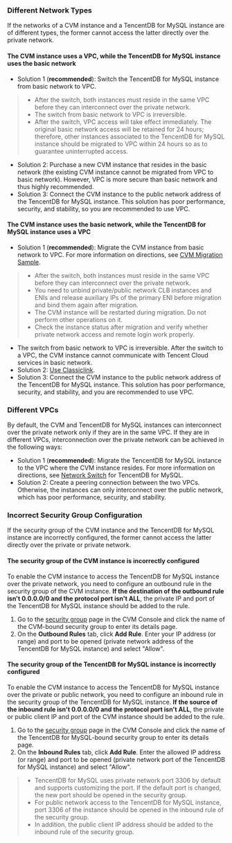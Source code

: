 ### Different Network Types
If the networks of a CVM instance and a TencentDB for MySQL instance are of different types, the former cannot access the latter directly over the private network.
#### The CVM instance uses a VPC, while the TencentDB for MySQL instance uses the basic network
- Solution 1 (**recommended**): Switch the TencentDB for MySQL instance from basic network to VPC.


>- After the switch, both instances must reside in the same VPC before they can interconnect over the private network.
>- The switch from basic network to VPC is irreversible.
>- After the switch, VPC access will take effect immediately. The original basic network access will be retained for 24 hours; therefore, other instances associated to the TencentDB for MySQL instance should be migrated to VPC within 24 hours so as to guarantee uninterrupted access.
- Solution 2: Purchase a new CVM instance that resides in the basic network (the existing CVM instance cannot be migrated from VPC to basic network). However, VPC is more secure than basic network and thus highly recommended.
- Solution 3: Connect the CVM instance to the public network address of the TencentDB for MySQL instance. This solution has poor performance, security, and stability, so you are recommended to use VPC.

#### The CVM instance uses the basic network, while the TencentDB for MySQL instance uses a VPC
- Solution 1 (**recommended**): Migrate the CVM instance from basic network to VPC. For more information on directions, see [CVM Migration Sample](https://intl.cloud.tencent.com/document/product/213/20278).


 >- After the switch, both instances must reside in the same VPC before they can interconnect over the private network.
>- You need to unbind private/public network CLB instances and ENIs and release auxiliary IPs of the primary ENI before migration and bind them again after migration.
>- The CVM instance will be restarted during migration. Do not perform other operations on it.
>- Check the instance status after migration and verify whether private network access and remote login work properly.
- The switch from basic network to VPC is irreversible. After the switch to a VPC, the CVM instance cannot communicate with Tencent Cloud services in basic network.
- Solution 2: [Use Classiclink](https://intl.cloud.tencent.com/document/product/215/20083).
- Solution 3: Connect the CVM instance to the public network address of the TencentDB for MySQL instance. This solution has poor performance, security, and stability, and you are recommended to use VPC.


### Different VPCs
 By default, the CVM and TencentDB for MySQL instances can interconnect over the private network only if they are in the same VPC. If they are in different VPCs, interconnection over the private network can be achieved in the following ways:
- Solution 1 (**recommended**): Migrate the TencentDB for MySQL instance to the VPC where the CVM instance resides.
For more information on directions, see [Network Switch](https://intl.cloud.tencent.com/document/product/236/31915) for TencentDB for MySQL.
-  Solution 2: Create a peering connection between the two VPCs.
Otherwise, the instances can only interconnect over the public network, which has poor performance, security, and stability.

### Incorrect Security Group Configuration
If the security group of the CVM instance and the TencentDB for MySQL instance are incorrectly configured, the former cannot access the latter directly over the private or private network.

#### The security group of the CVM instance is incorrectly configured
To enable the CVM instance to access the TencentDB for MySQL instance over the private network, you need to configure an outbound rule in the security group of the CVM instance. **If the destination of the outbound rule isn't 0.0.0.0/0 and the protocol port isn't ALL**, the private IP and port of the TencentDB for MySQL instance should be added to the rule.
1. Go to the [security group](https://console.cloud.tencent.com/cvm/securitygroup) page in the CVM Console and click the name of the CVM-bound security group to enter its details page.
2. On the **Outbound Rules** tab, click **Add Rule**.
Enter your IP address (or range) and port to be opened (private network address of the TencentDB for MySQL instance) and select "Allow".

#### The security group of the TencentDB for MySQL instance is incorrectly configured
To enable the CVM instance to access the TencentDB for MySQL instance over the private or public network, you need to configure an inbound rule in the security group of the TencentDB for MySQL instance. **If the source of the inbound rule isn't 0.0.0.0/0 and the protocol port isn't ALL**, the private or public client IP and port of the CVM instance should be added to the rule. 
1. Go to the [security group](https://console.cloud.tencent.com/cvm/securitygroup) page in the CVM Console and click the name of the TencentDB for MySQL-bound security group to enter its details page.
2. On the **Inbound Rules** tab, click **Add Rule**.
Enter the allowed IP address (or range) and port to be opened (private network port of the TencentDB for MySQL instance) and select "Allow".


>- TencentDB for MySQL uses private network port 3306 by default and supports customizing the port. If the default port is changed, the new port should be opened in the security group.
>- For public network access to the TencentDB for MySQL instance, port 3306 of the instance should be opened in the inbound rule of the security group.
>- In addition, the public client IP address should be added to the inbound rule of the security group.

